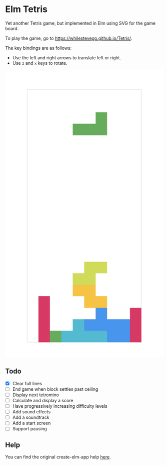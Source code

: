 # Elm Tetris

Yet another Tetris game, but implemented in Elm using SVG for the game board.

To play the game, go to https://whilestevego.github.io/Tetris/.

The key bindings are as follows:

- Use the left and right arrows to translate left or right.
- Use `z` and `x` keys to rotate.

![Tetris Gameplay Screenshot](./gameplay-screenshot.png)

## Todo

- [x] Clear full lines
- [ ] End game when block settles past ceiling
- [ ] Display next tetromino
- [ ] Calculate and display a score
- [ ] Have progressively increasing difficulty levels
- [ ] Add sound effects
- [ ] Add a soundtrack
- [ ] Add a start screen
- [ ] Support pausing

## Help

You can find the original create-elm-app help [here](./HELP.md).
